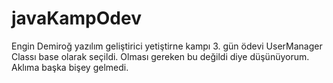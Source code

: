 # javaKampOdev
Engin Demiroğ yazılım geliştirici yetiştirne kampı 3. gün ödevi
UserManager Classı base olarak seçildi. Olması gereken bu değildi diye düşünüyorum.
Aklıma başka bişey gelmedi.
